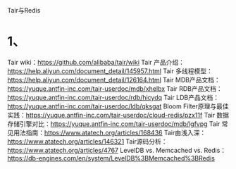 Tair与Redis

# 1、
Tair wiki：https://github.com/alibaba/tair/wiki
Tair 产品介绍：https://help.aliyun.com/document_detail/145957.html
Tair 多线程模型：https://help.aliyun.com/document_detail/126164.html
Tair MDB产品文档：https://yuque.antfin-inc.com/tair-userdoc/mdb/xhelbx
Tair RDB产品文档：https://yuque.antfin-inc.com/tair-userdoc/rdb/hicydq
Tair LDB产品文档：https://yuque.antfin-inc.com/tair-userdoc/ldb/qksgat
Bloom Filter原理与最佳实践：https://yuque.antfin-inc.com/tair-userdoc/cloud-redis/pzx11f
Tair 数据存储引擎对比：https://yuque.antfin-inc.com/tair-userdoc/mdb/lgfvpg
Tair 常见用法指南：https://www.atatech.org/articles/168436
Tair由浅入深：https://www.atatech.org/articles/146321
Tair源码分析：https://www.atatech.org/articles/4767
LevelDB vs. Memcached vs. Redis：https://db-engines.com/en/system/LevelDB%3BMemcached%3BRedis